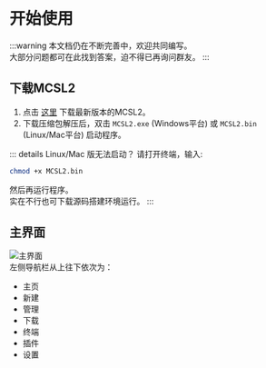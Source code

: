 # 开始使用

:::warning
本文档仍在不断完善中，欢迎共同编写。  
大部分问题都可在此找到答案，迫不得已再询问群友。
:::

## 下载MCSL2  

1. 点击 [这里](/mcsl2/download) 下载最新版本的MCSL2。
2. 下载压缩包解压后，双击 `MCSL2.exe` (Windows平台) 或 `MCSL2.bin` (Linux/Mac平台) 启动程序。

::: details Linux/Mac 版无法启动？
请打开终端，输入:

```bash
chmod +x MCSL2.bin
```

然后再运行程序。  
实在不行也可下载源码搭建环境运行。
:::

## 主界面

![主界面](https://img.fastmirror.net/s/2023/12/08/6573336121689.png)  
左侧导航栏从上往下依次为：  

- 主页
- 新建
- 管理
- 下载
- 终端
- 插件
- 设置
